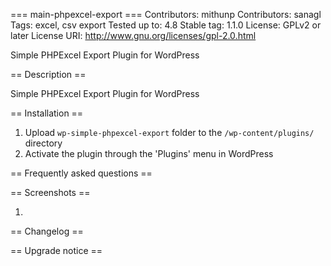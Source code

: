 === main-phpexcel-export ===
Contributors: mithunp
Contributors: sanagl
Tags: excel, csv export
Tested up to: 4.8
Stable tag: 1.1.0
License: GPLv2 or later
License URI: http://www.gnu.org/licenses/gpl-2.0.html

Simple PHPExcel Export Plugin for WordPress

== Description ==

Simple PHPExcel Export Plugin for WordPress

== Installation ==

1. Upload `wp-simple-phpexcel-export` folder to the `/wp-content/plugins/` directory
2. Activate the plugin through the 'Plugins' menu in WordPress


== Frequently asked questions ==


== Screenshots ==

1. 

== Changelog ==



== Upgrade notice ==

